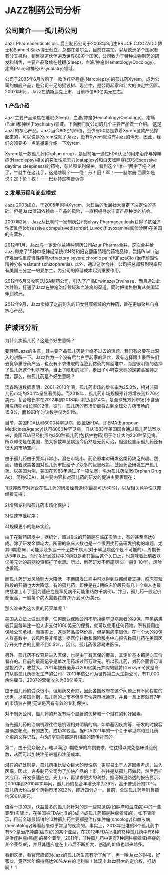 # JAZZ制药公司分析
## 公司简介——孤儿药公司
Jazz Pharmaceuticals plc. 爵士制药公司于2003年3月由BRUCE C.COZADD 博士和Samuel Saks博士创立，总部在爱尔兰，目前在美加，以及欧洲多个国家都有分支机构，销售渠道伙伴遍及世界80多个国家。公司致力于特种生物制药的研发和销售，主要产品聚焦在睡眠(Sleep)，血液/肿瘤(Hematology/Oncology)，疼痛(Pain)和神经(Psychiatry)领域。

公司于2005年6月收购了一款治疗猝睡症(Narcolepsy)的孤儿药Xyrem，成为公司的旗舰产品，是公司十足的摇钱树、现金牛，是公司起家和壮大的决定性因素。2007年6月，Jazz在纳斯达克上市，目前市值80亿美元左右。

### 1.产品介绍
Jazz主要产品聚焦在睡眠(Sleep)，血液/肿瘤(Hematology/Oncology)，疼痛(Pain)和神经(Psychiatry)领域。下面我们就公司的几个主要产品做一介绍。
这是Jazz的核心产品，Jazz当今80亿的市值，至少有50亿是靠着Xyrem这款产品撑起来的，可以说是Xyrem成就了Jazz，没有Xyrem就没有Jazz的今天，因此，我们必须要多一点笔墨来介绍一下Xyrem.

Xyrem是一款孤儿药(Orphan drug)，是目前唯一通过FDA认证的用来治疗与猝睡症(Narcolepsy)相关的突发性肌无力(cataplexy)和白天嗜睡症(EDS:Excessive daytime sleepiness)的药物，有14项专利保护。看到这个“唯一”两字了吧？对了，牛就牛在这儿了，这是啥啊？——隐！形！冠！军！——赫尔曼·西蒙如是说；定！价！权！——巴菲特这样告诉你

### 2.发展历程和商业模式

Jazz 2003成立，于2005年购得Xyrem，为日后的发展壮大奠定了决定性的基础。但是Jazz深知依赖单一产品的风险，一直积极寻求丰富产品种类的机会。

2007年2月，Jazz从比利时一家制药公司Solvay Pharmaceuticals获得了抗强迫性紊乱症(obsessive compulsivedisorder) Luvox (fluvoxamine氟伏沙明)在美国的专营权。

2012年1月，Jazz与一家爱尔兰特种制药公司Azur Pharma合并。这次合并给Jazz带来了10种中枢神经系统(CNS)和妇女健康领域的药物品种，包括Prialt (治疗难治性重度慢性疼痛refractory severe chronic pain)和FazaClo (治疗顽固性精神分裂resistant schizophrenia). 此外，通过这次合并，公司把总部移到税率只有美国三分之一的爱尔兰，为公司的降低成本起到重要作用。

2012年6月又收购EUSA制药公司，引入了产品Erwinaze/Erwinase，而且通过此次并购，打通了Jazz在肿瘤治疗领域和血液病的渠道，同时把销售触角从美国延伸到欧洲。

2012年9月，Jazz卖掉了之前购入的妇女健康领域的六种药，旨在更加聚焦自身核心产品。

## 护城河分析
为什么卖孤儿药？这是个好生意吗？

要理解Jazz的生意，其主要产品孤儿药是个绕不过去的话题，我们有必要在此深入的讲解一下。Jazz作为一个没有后台白手起家的屌丝，没有选择跟土豪巨头们去竞争重磅药产品，也没有不求进取的混迹到仿药的屌丝堆中，而是很明智的选择了孤儿药这个利基市场，当上了隐形的冠军，走出了小鸭变天鹅的逆袭高富帅之路。那么，做孤儿药是个好生意吗？

汤森路透数据表明，2001-2010年间，孤儿药市场的增长率为25.8%，相对非孤儿药市场的20.1%呈显著优势。而2018年，孤儿药市场规模预计将增长到1270亿美元，复合增长率在2012年到2018年间将达到7.4%，是全球处方药市场(不含通用名药物)增长率的2倍。彼时，孤儿药的市场份额将占到全球处方药市场的15.9%，而1998年时该数字仅为5.1%。

目前，美国FDA认可6000种罕见病，欧盟版FDA，即EMA(European MedicinesAgency)认可8000种罕见病。自从1983年美国国会通过孤儿药法案以来，美国FDA已经批准约350种孤儿药(包括生物药)用于治疗大约200种罕见病。所以即使是在美国，绝大多数罕见病迄今仍然是无药可治，但这也显示孤儿药还有很大的市场空间。

由于孤儿药由于受众非常小，潜在市场小，药企原本对研发这类药缺乏兴趣。然而，随着欧美各国对孤儿药审批给予了众多的优惠政策，鼓励药企研发生产孤儿药。以美国为例，美国在1983年通过了一项法案，名为孤儿药法案(Orphan Drug Act，简称ODA)，其主要内容和对孤儿药的研发的促进主要表现在：

1)联邦政府对药企在孤儿药的研发经费退税(最高可达50%)，以及相关竞争性联邦经费支持；

2)增强专利和孤儿药市场化保护；

3)快速审批程序；

4)规模更小的临床实验。

由于在新药研发中，据统计，超过6成的开销是在临床实验上，有的甚至高达8成。除了研发金额庞大，所需的临床人数也是一个很困扰药品研发机构的难题。尤其III期临床，可能涉及多达一千至数千病人(对于罕见病这个是不可能的)，周期长达5年以上。而许多研发过程中的药就是死在最后这个关口上，也意味着此前数以亿美元计的前期投资都打了水漂。所以，新药研发不但周期长(一般8-10年)，风险也很高。

而孤儿药研发风险则大大降低，不但研发过程中可以得到联邦经费支持，临床实验阶段的开销也大大降低。有的孤儿药，即使是在3期临床阶段只有几十个病人也最终批准上市了(因为适应症是罕见病不可能集结数千病例)。并且，孤儿药一般定价都很高，一般每个病人需要花费20万到50万美元。

那么谁来为这么贵的药买单呢？

美国从立法上做出规定，任何商业保险公司不能拒绝罕见病患者的投保，罕见病患者只需每年比一般人多支付1000美元的保费，就可以使用任何药物，所有费用由保险公司承担。而事实上，这类药品虽然价高，但是患病率很低。在一个大的投保人群基数中，该风险将非常低，据医疗补助和保险服务中心报告称孤儿药在美国医疗开支中占的比重不到0.5%。，因此，孤儿药很容易进医保。

另外，孤儿药不仅容易进入医保，也是由于有医保的覆盖，其定价基本都是向天价看齐的。目前的最高记录是单次用药超过百万欧元。所以孤儿药，对药企而言可谓是投资少，收益大。2011年被赛诺菲以200亿美元并购的健赞(Genzyme)就是专门从事孤儿药研发生产的公司，2010年该公司为世界第三大生物公司，有11,000余名雇员，2007的营销收入为38亿美元。

由于孤儿药的受众很小，但用药又奇缺，因此各国政府在这个问题上有不同程度的优惠。以美国为例，孤儿药的上市不但享有快速审批通道，并且一旦上市就有7年的市场独占期(无论是否有有效的专利保护).

对于制药公司，孤儿药的开发有两个显著的优势和一个潜在的利好因素。

首先孤儿药的治病机理往往是机理相对明确的病，如单基因疾病等，研发的时候容易确定靶点，有的放矢，成功率较高。据FDA2011年的一个关于罕见病和孤儿药介绍的文件记载，4/5的罕见病都是有相应的遗传背景的。

第二，由于受众很少，难以满足III期临床的病例要求，往往得以减免临床试验例数，从而可以加快注册进程和注册成本。

潜在的好处则是，孤儿药相比受众巨大的慢性病，更容易出于人道因素考虑，进入医保。因此，许多制药公司为了加快产品的上市，往往是从孤儿药做起，然后再扩大应用，开发多适应症。先上市，再谋求更大的利益。据汤姆逊路透的报告显示，2000年到2010年10年间，孤儿药的复合年增长率为26%，高于普通药的20%。孤儿药大约占整个药物市场的22%，即近四分之一。目前，全球孤儿药年销售额约500亿美元。

值得一提的是，获益最多的孤儿药针对的是一些常见病(如肿瘤和血液病)中的一些亚型(实际上，在美国被FDA批准的3成-4成孤儿药都是肿瘤领域的)。如下表所示，目前全球最畅销的10种孤儿药主要都是治疗如肿瘤(oncology)和血液病(hematology)等看起来似乎常见的疾病的。事实上，2013年批准的8个孤儿药中有5个是治疗肿瘤(癌症)的的某个亚型，在2012年FDA批准的13种孤儿药中有6种是治疗肿瘤(癌症)的某个亚型，2011年，11种孤儿药中更有7种是肿瘤领域(癌症的某个亚型)的，并且其适应症在上市后不断扩大，创造的价值也越来越多。

看到这里，看官您应该对Jazz的孤儿药生意有所了解了，再一瞅Jazz的财报，好家伙，竟然常年保持高达90%左右的毛利率！体现出Jazz强大的定价权，打劫啊！
1

